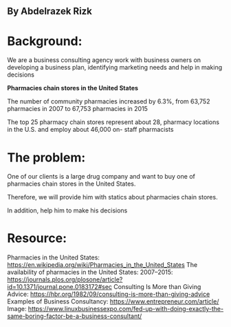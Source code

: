 ## By Abdelrazek Rizk


# Background:

We are a business consulting agency work with business owners on
developing a business plan, identifying marketing needs and help
in making decisions

**Pharmacies chain stores in the United States**

The number of community pharmacies increased by 6.3%, from
63,752 pharmacies in 2007 to 67,753 pharmacies in 2015

The top 25 pharmacy chain stores represent about 28,
pharmacy locations in the U.S. and employ about 46,000 on-
staff pharmacists


# The problem:

One of our clients is a large drug company and want to buy one of
pharmacies chain stores in the United States.

Therefore, we will provide him with statics about pharmacies
chain stores.

In addition, help him to make his decisions


# Resource:

Pharmacies in the United States:
https://en.wikipedia.org/wiki/Pharmacies_in_the_United_States
The availability of pharmacies in the United States: 2007–2015:
https://journals.plos.org/plosone/article?id=10.1371/journal.pone.0183172#sec
Consulting Is More than Giving Advice:
https://hbr.org/1982/09/consulting-is-more-than-giving-advice
Examples of Business Consultancy:
https://www.entrepreneur.com/article/
Image:
https://www.linuxbusinessexpo.com/fed-up-with-doing-exactly-the-same-boring-factor-be-a-business-consultant/


